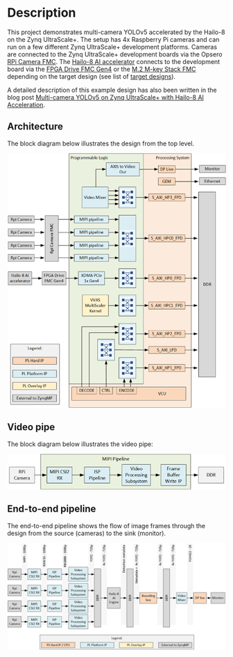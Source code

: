 # Description

This project demonstrates multi-camera YOLOv5 accelerated by the Hailo-8 on the Zynq UltraScale+.
The setup has 4x Raspberry Pi cameras and can run on a few different Zynq UltraScale+ development
platforms. Cameras are connected to the Zynq UltraScale+ development boards via the Opsero [RPi Camera FMC]. 
The [Hailo-8 AI accelerator] connects to the development board via the [FPGA Drive FMC Gen4]
or the [M.2 M-key Stack FMC] depending on the target design 
(see list of [target designs](#target-designs)).

A detailed description of this example design has also been written in the blog post 
[Multi-camera YOLOv5 on Zynq UltraScale+ with Hailo-8 AI Acceleration](https://www.fpgadeveloper.com/multi-camera-yolov5-on-zynq-ultrascale-with-hailo-8-ai-acceleration/).

## Architecture

The block diagram below illustrates the design from the top level.

![ZynqMP Hailo AI architecture](images/zynqmp-hailo-ai-arch.png)
    
## Video pipe

The block diagram below illustrates the video pipe:

![Video pipe sub-block diagram](images/zynqmp-hailo-ai-mipi.png)

## End-to-end pipeline

The end-to-end pipeline shows the flow of image frames through the design from the source (cameras) to the sink (monitor).

![End-to-end pipeline](images/zynqmp-hailo-ai-end-to-end.png)

[RPi Camera FMC]: https://camerafmc.com/docs/rpi-camera-fmc/overview/
[FPGA Drive FMC Gen4]: https://www.fpgadrive.com/docs/fpga-drive-fmc-gen4/overview/
[M.2 M-key Stack FMC]: https://www.fpgadrive.com/docs/m2-mkey-stack-fmc/overview/
[Hailo-8 AI accelerator]: https://hailo.ai/products/ai-accelerators/hailo-8-m2-ai-acceleration-module/


